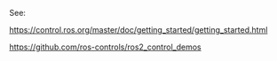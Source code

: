 
See:

https://control.ros.org/master/doc/getting_started/getting_started.html

https://github.com/ros-controls/ros2_control_demos